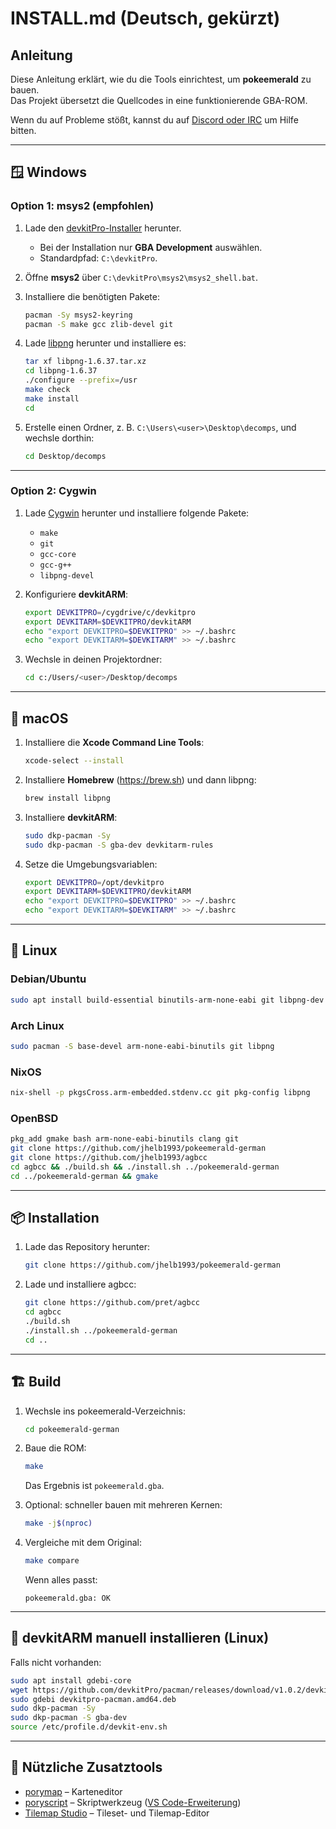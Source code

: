 # INSTALL.md (Deutsch, gekürzt)

## Anleitung

Diese Anleitung erklärt, wie du die Tools einrichtest, um **pokeemerald** zu bauen.  
Das Projekt übersetzt die Quellcodes in eine funktionierende GBA-ROM.

Wenn du auf Probleme stößt, kannst du auf [Discord oder IRC](README.md) um Hilfe bitten.

---

## 🪟 Windows

### Option 1: msys2 (empfohlen)

1. Lade den [devkitPro-Installer](https://github.com/devkitPro/installer/releases) herunter.  
   - Bei der Installation nur **GBA Development** auswählen.  
   - Standardpfad: `C:\devkitPro`.

2. Öffne **msys2** über `C:\devkitPro\msys2\msys2_shell.bat`.

3. Installiere die benötigten Pakete:
   ```bash
   pacman -Sy msys2-keyring
   pacman -S make gcc zlib-devel git
   ```

4. Lade [libpng](https://sourceforge.net/projects/libpng/files/libpng16/1.6.37/libpng-1.6.37.tar.xz/download) herunter und installiere es:
   ```bash
   tar xf libpng-1.6.37.tar.xz
   cd libpng-1.6.37
   ./configure --prefix=/usr
   make check
   make install
   cd
   ```

5. Erstelle einen Ordner, z. B. `C:\Users\<user>\Desktop\decomps`, und wechsle dorthin:
   ```bash
   cd Desktop/decomps
   ```

---

### Option 2: Cygwin

1. Lade [Cygwin](https://cygwin.com/install.html) herunter und installiere folgende Pakete:
   - `make`
   - `git`
   - `gcc-core`
   - `gcc-g++`
   - `libpng-devel`

2. Konfiguriere **devkitARM**:
   ```bash
   export DEVKITPRO=/cygdrive/c/devkitpro
   export DEVKITARM=$DEVKITPRO/devkitARM
   echo "export DEVKITPRO=$DEVKITPRO" >> ~/.bashrc
   echo "export DEVKITARM=$DEVKITARM" >> ~/.bashrc
   ```

3. Wechsle in deinen Projektordner:
   ```bash
   cd c:/Users/<user>/Desktop/decomps
   ```

---

## 🍎 macOS

1. Installiere die **Xcode Command Line Tools**:
   ```bash
   xcode-select --install
   ```

2. Installiere **Homebrew** (https://brew.sh) und dann libpng:
   ```bash
   brew install libpng
   ```

3. Installiere **devkitARM**:
   ```bash
   sudo dkp-pacman -Sy
   sudo dkp-pacman -S gba-dev devkitarm-rules
   ```

4. Setze die Umgebungsvariablen:
   ```bash
   export DEVKITPRO=/opt/devkitpro
   export DEVKITARM=$DEVKITPRO/devkitARM
   echo "export DEVKITPRO=$DEVKITPRO" >> ~/.bashrc
   echo "export DEVKITARM=$DEVKITARM" >> ~/.bashrc
   ```

---

## 🐧 Linux

### Debian/Ubuntu

```bash
sudo apt install build-essential binutils-arm-none-eabi git libpng-dev
```

### Arch Linux

```bash
sudo pacman -S base-devel arm-none-eabi-binutils git libpng
```

### NixOS

```bash
nix-shell -p pkgsCross.arm-embedded.stdenv.cc git pkg-config libpng
```

### OpenBSD

```bash
pkg_add gmake bash arm-none-eabi-binutils clang git
git clone https://github.com/jhelb1993/pokeemerald-german
git clone https://github.com/jhelb1993/agbcc
cd agbcc && ./build.sh && ./install.sh ../pokeemerald-german
cd ../pokeemerald-german && gmake
```

---

## 📦 Installation

1. Lade das Repository herunter:
   ```bash
   git clone https://github.com/jhelb1993/pokeemerald-german
   ```

2. Lade und installiere agbcc:
   ```bash
   git clone https://github.com/pret/agbcc
   cd agbcc
   ./build.sh
   ./install.sh ../pokeemerald-german
   cd ..
   ```

---

## 🏗️ Build

1. Wechsle ins pokeemerald-Verzeichnis:
   ```bash
   cd pokeemerald-german
   ```

2. Baue die ROM:
   ```bash
   make
   ```

   Das Ergebnis ist `pokeemerald.gba`.

3. Optional: schneller bauen mit mehreren Kernen:
   ```bash
   make -j$(nproc)
   ```

4. Vergleiche mit dem Original:
   ```bash
   make compare
   ```

   Wenn alles passt:
   ```
   pokeemerald.gba: OK
   ```

---

## 🔧 devkitARM manuell installieren (Linux)

Falls nicht vorhanden:

```bash
sudo apt install gdebi-core
wget https://github.com/devkitPro/pacman/releases/download/v1.0.2/devkitpro-pacman.amd64.deb
sudo gdebi devkitpro-pacman.amd64.deb
sudo dkp-pacman -Sy
sudo dkp-pacman -S gba-dev
source /etc/profile.d/devkit-env.sh
```

---

## 🧰 Nützliche Zusatztools

* [porymap](https://github.com/huderlem/porymap) – Karteneditor  
* [poryscript](https://github.com/huderlem/poryscript) – Skriptwerkzeug ([VS Code-Erweiterung](https://marketplace.visualstudio.com/items?itemName=karathan.poryscript))  
* [Tilemap Studio](https://github.com/Rangi42/tilemap-studio) – Tileset- und Tilemap-Editor  
